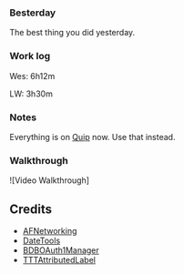 ### Besterday
 
The best thing you did yesterday. 

### Work log

Wes: 6h12m

LW: 3h30m

### Notes

Everything is on [Quip](https://quip.com/8WIxAZrbzGQE) now. Use that instead.

### Walkthrough
![Video Walkthrough]

Credits
---------
* [AFNetworking](https://github.com/AFNetworking/AFNetworking)
* [DateTools](https://github.com/MatthewYork/DateTools)
* [BDBOAuth1Manager](https://github.com/bdbergeron/BDBOAuth1Manager)
* [TTTAttributedLabel](https://github.com/mattt/TTTAttributedLabel)
